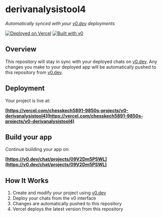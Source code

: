 # derivanalysistool4

*Automatically synced with your [v0.dev](https://v0.dev) deployments*

[![Deployed on Vercel](https://img.shields.io/badge/Deployed%20on-Vercel-black?style=for-the-badge&logo=vercel)](https://vercel.com/chesskech5891-9850s-projects/v0-derivanalysistool4)
[![Built with v0](https://img.shields.io/badge/Built%20with-v0.dev-black?style=for-the-badge)](https://v0.dev/chat/projects/09V2Dm5PSWL)

## Overview

This repository will stay in sync with your deployed chats on [v0.dev](https://v0.dev).
Any changes you make to your deployed app will be automatically pushed to this repository from [v0.dev](https://v0.dev).

## Deployment

Your project is live at:

**[https://vercel.com/chesskech5891-9850s-projects/v0-derivanalysistool4](https://vercel.com/chesskech5891-9850s-projects/v0-derivanalysistool4)**

## Build your app

Continue building your app on:

**[https://v0.dev/chat/projects/09V2Dm5PSWL](https://v0.dev/chat/projects/09V2Dm5PSWL)**

## How It Works

1. Create and modify your project using [v0.dev](https://v0.dev)
2. Deploy your chats from the v0 interface
3. Changes are automatically pushed to this repository
4. Vercel deploys the latest version from this repository

